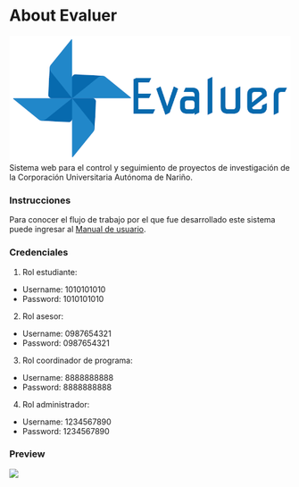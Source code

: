 # About Evaluer
<img src="https://raw.githubusercontent.com/Sergio1-Git/Evaluer/main/img/logo-transparente.png?token=GHSAT0AAAAAACBGG7IWGEAMLUW4R7H3PGCAZCQGKAQ">
Sistema web para el control y seguimiento de proyectos de investigación de la Corporación Universitaria Autónoma de Nariño.

### Instrucciones
Para conocer el flujo de trabajo por el que fue desarrollado este sistema puede ingresar al [Manual de usuario][userguide].

### Credenciales

1. Rol estudiante:

- Username: 1010101010
- Password: 1010101010

2. Rol asesor:

- Username: 0987654321
- Password: 0987654321

3. Rol coordinador de programa:

- Username: 8888888888
- Password: 8888888888

4. Rol administrador:

- Username: 1234567890
- Password: 1234567890

### Preview
<img src="https://i.ibb.co/N1kK2wm/Home-preview.png">

[userguide]: https://evaluer.000webhostapp.com/guide/Manual-de-usuario.pdf
